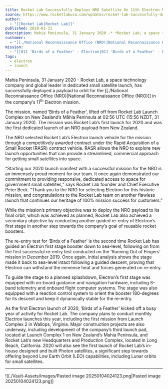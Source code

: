 ```yaml
---
title: Rocket Lab Successfully Deploys NRO Satellite On 11th Electron Mission
source: https://www.rocketlabusa.com/updates/rocket-lab-successfully-deploys-nro-satellite-on-11th-electron-mission/
author:
  - "[[Rocket Lab|Rocket Lab]]"
published: 2020-01-31
description: Mahia Peninsula, 31 January 2020 -* *Rocket Lab, a space technology company and global leader in dedicated small satellite launch, has successfully deployed a payload to orbit for the National Reconnaissance Office (NRO) in the company’s 11th Electron mission.
customer:
  - "[[./National Reconnaissance Office (NRO)|National Reconnaissance Office (NRO)]]"
mission:
  - "[[011 'Birds of a Feather' - Electron|011 'Birds of a Feather' - Electron]]"
tags:
  - electron
  - launch
---
```

Mahia Peninsula, 31 January 2020 - Rocket Lab, a space technology company and global leader in dedicated small satellite launch, has successfully deployed a payload to orbit for the [[./National Reconnaissance Office (NRO)|National Reconnaissance Office (NRO)]] in the company’s 11<sup>th</sup> Electron mission.

The mission, named ‘Birds of a Feather’, lifted off from Rocket Lab Launch Complex on New Zealand’s Māhia Peninsula at 02:56 UTC (15:56 NZDT, 31 January 2020). The mission was Rocket Lab’s first launch for 2020 and was the first dedicated launch of an NRO payload from New Zealand.

The NRO selected Rocket Lab’s Electron launch vehicle for the mission through a competitively awarded contract under the Rapid Acquisition of a Small Rocket (RASR) contract vehicle. RASR allows the NRO to explore new launch opportunities that can provide a streamlined, commercial approach for getting small satellites into space.

“Starting our 2020 launch manifest with a successful mission for the NRO is an immensely proud moment for our team. It once again demonstrated our commitment to providing responsive, dedicated access to space for government small satellites,” says Rocket Lab founder and Chief Executive Peter Beck. “Thank you to the NRO for selecting Electron for this historic mission, and congratulations to the Rocket Lab team on another flawless launch that continues our heritage of 100% mission success for customers.”

While the mission’s primary objective was to deploy the NRO payload to its final orbit, which was achieved as planned, Rocket Lab also achieved a secondary objective by conducting another guided re-entry of Electron’s first stage in another step towards the company’s goal of reusable rocket boosters.

The re-entry test for ‘Birds of a Feather’ is the second time Rocket Lab has guided an Electron first stage booster down to sea-level, following on from the first successful re-entry test conducted on the ‘Running Out of Fingers’ mission in December 2019. Once again, initial analysis shows the stage made it back to sea-level intact following a guided descent, proving that Electron can withstand the immense heat and forces generated on re-entry.

To guide the stage to a planned splashdown, Electron’s first stage was equipped with on-board guidance and navigation hardware, including S-band telemetry and onboard flight computer systems. The stage was also equipped with a reaction control system to orient the booster 180-degrees for its descent and keep it dynamically stable for the re-entry. 

As the first Electron launch of 2020, ‘Birds of a Feather’ kicked off a busy year of activity for Rocket Lab. The company plans to conduct monthly Electron launches this year, including the first mission from Launch Complex 2 in Wallops, Virginia. Major construction projects are also underway, including development of the company’s third launch pad, located at Launch Complex 1 on New Zealand’s Mahia Peninsula, and Rocket Lab’s new Headquarters and Production Complex, located in Long Beach, California. 2020 will also see the first launch of Rocket Lab’s in-house designed and built Photon satellites, a significant step towards offering beyond Low Earth Orbit (LEO) capabilities, including Lunar orbits for small satellites.

---

![[./Vault-Assets/Images/Pasted image 20250104024123.png|Pasted image 20250104024123.png]]